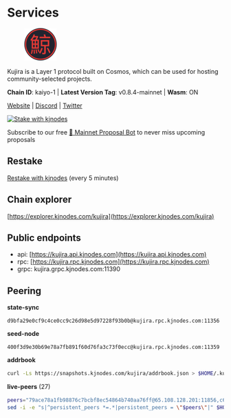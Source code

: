 # Services

<figure><img src="https://raw.githubusercontent.com/kj89/cosmos-images/main/logos/kujira.png" alt=""><figcaption></figcaption></figure>

Kujira is a Layer 1 protocol built on Cosmos, which can be used for  hosting community-selected projects.

**Chain ID**: kaiyo-1 | **Latest Version Tag**: v0.8.4-mainnet | **Wasm**: ON

[Website](https://kujira.app) | [Discord](https://discord.gg/teamkujira) | [Twitter](https://twitter.com/TeamKujira)

[![Stake with kjnodes](https://i.ibb.co/cr44Q8j/button-stake-with-kjnodes.png)](https://restake.app/kujira/kujiravaloper1tnuqj73jfn3724lqz34c27tuv80nv336sadqym)

Subscribe to our free [🤖 Mainnet Proposal Bot](https://t.me/kjnodes_proposal_bot) to never miss upcoming proposals

## Restake

[Restake with kjnodes](https://restake.app/kujira/kujiravaloper1tnuqj73jfn3724lqz34c27tuv80nv336sadqym) (every 5 minutes)
## Chain explorer
[https://explorer.kjnodes.com/kujira](https://explorer.kjnodes.com/kujira)

## Public endpoints

* api: [https://kujira.api.kjnodes.com](https://kujira.api.kjnodes.com)
* rpc: [https://kujira.rpc.kjnodes.com](https://kujira.rpc.kjnodes.com)
* grpc: kujira.grpc.kjnodes.com:11390

## Peering

**state-sync**

```text
d9bfa29e0cf9c4ce0cc9c26d98e5d97228f93b0b@kujira.rpc.kjnodes.com:11356
```

**seed-node**

```text
400f3d9e30b69e78a7fb891f60d76fa3c73f0ecc@kujira.rpc.kjnodes.com:11359
```

**addrbook**
```bash
curl -Ls https://snapshots.kjnodes.com/kujira/addrbook.json > $HOME/.kujira/config/addrbook.json
```

**live-peers** (27)
```bash
peers="79ace78a1fb98876c7bcbf8ec54864b740aa76ff@65.108.128.201:11856,c62e0701155a690616fcd3a57fa2fda444840561@65.108.76.242:32095,d9bfa29e0cf9c4ce0cc9c26d98e5d97228f93b0b@65.109.88.38:13656,55d5419822feeab727b2be57e834534cbd91d6a4@65.108.69.91:26656,b29969a2384159db8f8052bc118066bd067157c4@85.215.105.19:15602,0babb41bab58bda22245976ee385deddf76a14b3@95.216.46.251:26656,3d150f6a71caca5607daff69c9049c04c37da64e@51.210.223.186:30095,b12591db8b67f7a78b2834b5c122299fdb6c8deb@65.108.201.154:2060,58fc044463399f5c2d94a39e3474ea6196dab0bd@65.108.198.118:11856,8d59c2958dfb2f852b201cbaa60743c771ce338b@147.135.45.32:26656,ff7a1787ea93a49ece2ee92f601a4c52951278c4@185.119.118.112:2000,66c551ebcb68fe343c7e2720593dc47426813a68@93.189.30.101:26656,d6f2eee997d108d4fde5683e31d678427376dfce@77.68.27.75:26656,9dc8a19299064e8d5a414a1fc25dd0d12d9871c8@138.201.16.240:30095,04b384fd77f70082a9a6e4d8fb3db827340f4e74@148.251.13.186:11856,d02fc7c5db5e502bb78ceeb81067ddab5b0cf51a@89.39.104.128:13656,ccffabe81f2de8a81e171f93fe1209392bf9993f@65.108.234.59:26656,cedf10f69de7d77b358964a1b802a15ad79a7c97@74.80.183.130:26655,afc247bceddc0eeeb6cf62db6fb4f985b03dd3b0@95.214.53.191:26656,a7d96dc929824613315dcc1c90fee119f28cc51f@134.65.193.158:26656,a9ed3a9256cbabe889b2989ad99a3e7e173c3ffe@108.165.178.242:26655,b21f57d5054aaa4cf8e3599bbe13719a47cc02d4@141.94.193.12:14656,935c1065ad23338a5e6a75f08fb650f9f46dbd3e@65.108.201.167:26656,459229e89fd0722f7f758b7de782d0eb94aa9639@146.59.85.223:11856,1d6fceb2a8182e9b91d105053dbe03bc9248bcd0@89.163.146.22:26656,ddd1b51908cb6f2a100ed3a8c2f2fb05a82da8d4@52.171.137.247:26656,fdde823fb8c9ef908d4b229f177c5f8b18e90274@54.235.174.123:26656"
sed -i -e "s|^persistent_peers *=.*|persistent_peers = \"$peers\"|" $HOME/.kujira/config/config.toml
```
